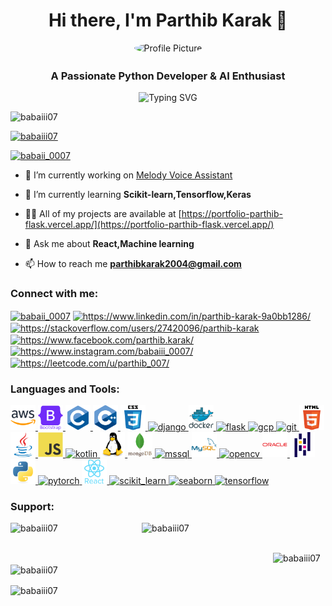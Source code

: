 <h1 align="center">Hi there, I'm Parthib Karak 👋</h1>

<p align="center">
  <img src="https://scontent.fccu31-1.fna.fbcdn.net/v/t39.30808-6/441321914_1635664603853949_7080587086559650928_n.jpg?_nc_cat=101&ccb=1-7&_nc_sid=6ee11a&_nc_ohc=F41o8J2RpDgQ7kNvgFaqyev&_nc_zt=23&_nc_ht=scontent.fccu31-1.fna&_nc_gid=AT7wZmw5Em4Vl-Oq1xHgb_B&oh=00_AYAliRFC6ngbomntXk5WycBnBmCnimkRGfJnfOAUsVQj6Q&oe=6733CFBA" width="150" height="150" style="border-radius: 50%; overflow: hidden;" alt="Profile Picture">
</p>

<h3 align="center">A Passionate Python Developer & AI Enthusiast</h3>

<p align="center">
  <img src="https://readme-typing-svg.herokuapp.com?font=Fira+Code&weight=500&size=24&duration=4000&pause=1000&color=00ADB5&center=true&vCenter=true&width=435&lines=Backend+Developer;Machine+Learning+Engineer;Full-Stack+Web+Developer;Cloud+Enthusiast" alt="Typing SVG">
</p>

<p align="left"> <img src="https://komarev.com/ghpvc/?username=babaiii07&label=Profile%20views&color=0e75b6&style=flat" alt="babaiii07" /> </p>

<p align="left"> <a href="https://github.com/ryo-ma/github-profile-trophy"><img src="https://github-profile-trophy.vercel.app/?username=babaiii07" alt="babaiii07" /></a> </p>

<p align="left"> <a href="https://twitter.com/babaii_0007" target="blank"><img src="https://img.shields.io/twitter/follow/babaii_0007?logo=twitter&style=for-the-badge" alt="babaii_0007" /></a> </p>

- 🔭 I’m currently working on [Melody Voice Assistant](https://github.com/Babaiii07/Melody_Voice_Assistant.git)

- 🌱 I’m currently learning **Scikit-learn,Tensorflow,Keras**

- 👨‍💻 All of my projects are available at [https://portfolio-parthib-flask.vercel.app/](https://portfolio-parthib-flask.vercel.app/)

- 💬 Ask me about **React,Machine learning**

- 📫 How to reach me **parthibkarak2004@gmail.com**

<h3 align="left">Connect with me:</h3>
<p align="left">
<a href="https://twitter.com/babaii_0007" target="blank"><img align="center" src="https://raw.githubusercontent.com/rahuldkjain/github-profile-readme-generator/master/src/images/icons/Social/twitter.svg" alt="babaii_0007" height="30" width="40" /></a>
<a href="https://linkedin.com/in/https://www.linkedin.com/in/parthib-karak-9a0bb1286/" target="blank"><img align="center" src="https://raw.githubusercontent.com/rahuldkjain/github-profile-readme-generator/master/src/images/icons/Social/linked-in-alt.svg" alt="https://www.linkedin.com/in/parthib-karak-9a0bb1286/" height="30" width="40" /></a>
<a href="https://stackoverflow.com/users/https://stackoverflow.com/users/27420096/parthib-karak" target="blank"><img align="center" src="https://raw.githubusercontent.com/rahuldkjain/github-profile-readme-generator/master/src/images/icons/Social/stack-overflow.svg" alt="https://stackoverflow.com/users/27420096/parthib-karak" height="30" width="40" /></a>
<a href="https://fb.com/https://www.facebook.com/parthib.karak/" target="blank"><img align="center" src="https://raw.githubusercontent.com/rahuldkjain/github-profile-readme-generator/master/src/images/icons/Social/facebook.svg" alt="https://www.facebook.com/parthib.karak/" height="30" width="40" /></a>
<a href="https://instagram.com/https://www.instagram.com/babaiii_0007/" target="blank"><img align="center" src="https://raw.githubusercontent.com/rahuldkjain/github-profile-readme-generator/master/src/images/icons/Social/instagram.svg" alt="https://www.instagram.com/babaiii_0007/" height="30" width="40" /></a>
<a href="https://www.leetcode.com/https://leetcode.com/u/parthib_007/" target="blank"><img align="center" src="https://raw.githubusercontent.com/rahuldkjain/github-profile-readme-generator/master/src/images/icons/Social/leet-code.svg" alt="https://leetcode.com/u/parthib_007/" height="30" width="40" /></a>
</p>

<h3 align="left">Languages and Tools:</h3>
<p align="left"> <a href="https://aws.amazon.com" target="_blank" rel="noreferrer"> <img src="https://raw.githubusercontent.com/devicons/devicon/master/icons/amazonwebservices/amazonwebservices-original-wordmark.svg" alt="aws" width="40" height="40"/> </a> <a href="https://getbootstrap.com" target="_blank" rel="noreferrer"> <img src="https://raw.githubusercontent.com/devicons/devicon/master/icons/bootstrap/bootstrap-plain-wordmark.svg" alt="bootstrap" width="40" height="40"/> </a> <a href="https://www.cprogramming.com/" target="_blank" rel="noreferrer"> <img src="https://raw.githubusercontent.com/devicons/devicon/master/icons/c/c-original.svg" alt="c" width="40" height="40"/> </a> <a href="https://www.w3schools.com/cpp/" target="_blank" rel="noreferrer"> <img src="https://raw.githubusercontent.com/devicons/devicon/master/icons/cplusplus/cplusplus-original.svg" alt="cplusplus" width="40" height="40"/> </a> <a href="https://www.w3schools.com/css/" target="_blank" rel="noreferrer"> <img src="https://raw.githubusercontent.com/devicons/devicon/master/icons/css3/css3-original-wordmark.svg" alt="css3" width="40" height="40"/> </a> <a href="https://www.djangoproject.com/" target="_blank" rel="noreferrer"> <img src="https://cdn.worldvectorlogo.com/logos/django.svg" alt="django" width="40" height="40"/> </a> <a href="https://www.docker.com/" target="_blank" rel="noreferrer"> <img src="https://raw.githubusercontent.com/devicons/devicon/master/icons/docker/docker-original-wordmark.svg" alt="docker" width="40" height="40"/> </a> <a href="https://flask.palletsprojects.com/" target="_blank" rel="noreferrer"> <img src="https://www.vectorlogo.zone/logos/pocoo_flask/pocoo_flask-icon.svg" alt="flask" width="40" height="40"/> </a> <a href="https://cloud.google.com" target="_blank" rel="noreferrer"> <img src="https://www.vectorlogo.zone/logos/google_cloud/google_cloud-icon.svg" alt="gcp" width="40" height="40"/> </a> <a href="https://git-scm.com/" target="_blank" rel="noreferrer"> <img src="https://www.vectorlogo.zone/logos/git-scm/git-scm-icon.svg" alt="git" width="40" height="40"/> </a> <a href="https://www.w3.org/html/" target="_blank" rel="noreferrer"> <img src="https://raw.githubusercontent.com/devicons/devicon/master/icons/html5/html5-original-wordmark.svg" alt="html5" width="40" height="40"/> </a> <a href="https://www.java.com" target="_blank" rel="noreferrer"> <img src="https://raw.githubusercontent.com/devicons/devicon/master/icons/java/java-original.svg" alt="java" width="40" height="40"/> </a> <a href="https://developer.mozilla.org/en-US/docs/Web/JavaScript" target="_blank" rel="noreferrer"> <img src="https://raw.githubusercontent.com/devicons/devicon/master/icons/javascript/javascript-original.svg" alt="javascript" width="40" height="40"/> </a> <a href="https://kotlinlang.org" target="_blank" rel="noreferrer"> <img src="https://www.vectorlogo.zone/logos/kotlinlang/kotlinlang-icon.svg" alt="kotlin" width="40" height="40"/> </a> <a href="https://www.linux.org/" target="_blank" rel="noreferrer"> <img src="https://raw.githubusercontent.com/devicons/devicon/master/icons/linux/linux-original.svg" alt="linux" width="40" height="40"/> </a> <a href="https://www.mongodb.com/" target="_blank" rel="noreferrer"> <img src="https://raw.githubusercontent.com/devicons/devicon/master/icons/mongodb/mongodb-original-wordmark.svg" alt="mongodb" width="40" height="40"/> </a> <a href="https://www.microsoft.com/en-us/sql-server" target="_blank" rel="noreferrer"> <img src="https://www.svgrepo.com/show/303229/microsoft-sql-server-logo.svg" alt="mssql" width="40" height="40"/> </a> <a href="https://www.mysql.com/" target="_blank" rel="noreferrer"> <img src="https://raw.githubusercontent.com/devicons/devicon/master/icons/mysql/mysql-original-wordmark.svg" alt="mysql" width="40" height="40"/> </a> <a href="https://opencv.org/" target="_blank" rel="noreferrer"> <img src="https://www.vectorlogo.zone/logos/opencv/opencv-icon.svg" alt="opencv" width="40" height="40"/> </a> <a href="https://www.oracle.com/" target="_blank" rel="noreferrer"> <img src="https://raw.githubusercontent.com/devicons/devicon/master/icons/oracle/oracle-original.svg" alt="oracle" width="40" height="40"/> </a> <a href="https://pandas.pydata.org/" target="_blank" rel="noreferrer"> <img src="https://raw.githubusercontent.com/devicons/devicon/2ae2a900d2f041da66e950e4d48052658d850630/icons/pandas/pandas-original.svg" alt="pandas" width="40" height="40"/> </a> <a href="https://www.python.org" target="_blank" rel="noreferrer"> <img src="https://raw.githubusercontent.com/devicons/devicon/master/icons/python/python-original.svg" alt="python" width="40" height="40"/> </a> <a href="https://pytorch.org/" target="_blank" rel="noreferrer"> <img src="https://www.vectorlogo.zone/logos/pytorch/pytorch-icon.svg" alt="pytorch" width="40" height="40"/> </a> <a href="https://reactjs.org/" target="_blank" rel="noreferrer"> <img src="https://raw.githubusercontent.com/devicons/devicon/master/icons/react/react-original-wordmark.svg" alt="react" width="40" height="40"/> </a> <a href="https://scikit-learn.org/" target="_blank" rel="noreferrer"> <img src="https://upload.wikimedia.org/wikipedia/commons/0/05/Scikit_learn_logo_small.svg" alt="scikit_learn" width="40" height="40"/> </a> <a href="https://seaborn.pydata.org/" target="_blank" rel="noreferrer"> <img src="https://seaborn.pydata.org/_images/logo-mark-lightbg.svg" alt="seaborn" width="40" height="40"/> </a> <a href="https://www.tensorflow.org" target="_blank" rel="noreferrer"> <img src="https://www.vectorlogo.zone/logos/tensorflow/tensorflow-icon.svg" alt="tensorflow" width="40" height="40"/> </a> </p>

<h3 align="left">Support:</h3>
<p><a href="https://www.buymeacoffee.com/babaiii07"> <img align="left" src="https://cdn.buymeacoffee.com/buttons/v2/default-yellow.png" height="50" width="210" alt="babaiii07" /></a><a href="https://ko-fi.com/babaiii07"> <img align="left" src="https://cdn.ko-fi.com/cdn/kofi3.png?v=3" height="50" width="210" alt="babaiii07" /></a></p><br><br>

<p><img align="left" src="https://github-readme-stats.vercel.app/api/top-langs?username=babaiii07&show_icons=true&locale=en&layout=compact" alt="babaiii07" /></p>

<p>&nbsp;<img align="center" src="https://github-readme-stats.vercel.app/api?username=babaiii07&show_icons=true&locale=en" alt="babaiii07" /></p>

<p><img align="center" src="https://github-readme-streak-stats.herokuapp.com/?user=babaiii07&" alt="babaiii07" /></p>
